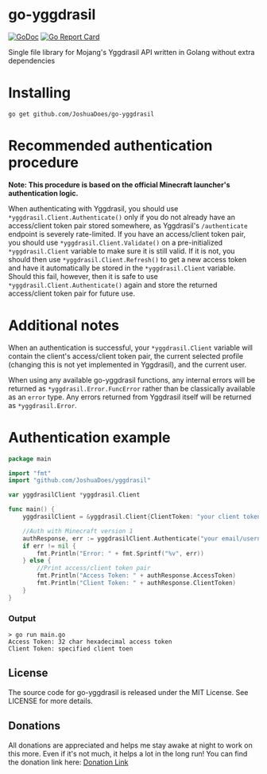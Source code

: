 # go-yggdrasil

[![GoDoc](https://godoc.org/github.com/JoshuaDoes/go-yggdrasil?status.svg)](https://godoc.org/github.com/JoshuaDoes/go-yggdrasil)
[![Go Report Card](https://goreportcard.com/badge/github.com/JoshuaDoes/go-yggdrasil)](https://goreportcard.com/report/github.com/JoshuaDoes/go-yggdrasil)

Single file library for Mojang's Yggdrasil API written in Golang without extra dependencies

# Installing
`go get github.com/JoshuaDoes/go-yggdrasil`

# Recommended authentication procedure
**Note: This procedure is based on the official Minecraft launcher's authentication logic.**

When authenticating with Yggdrasil, you should use ``*yggdrasil.Client.Authenticate()`` only if you do not already have an access/client token pair stored somewhere, as Yggdrasil's ``/authenticate`` endpoint is severely rate-limited. If you have an access/client token pair, you should use ``*yggdrasil.Client.Validate()`` on a pre-initialized ``*yggdrasil.Client`` variable to make sure it is still valid. If it is not, you should then use ``*yggdrasil.Client.Refresh()`` to get a new access token and have it automatically be stored in the ``*yggdrasil.Client`` variable. Should this fail, however, then it is safe to use ``*yggdrasil.Client.Authenticate()`` again and store the returned access/client token pair for future use.

# Additional notes
When an authentication is successful, your ``*yggdrasil.Client`` variable will contain the client's access/client token pair, the current selected profile (changing this is not yet implemented in Yggdrasil), and the current user.

When using any available go-yggdrasil functions, any internal errors will be returned as ``*yggdrasil.Error.FuncError`` rather than be classically available as an ``error`` type. Any errors returned from Yggdrasil itself will be returned as ``*yggdrasil.Error``.

# Authentication example
```go
package main

import "fmt"
import "github.com/JoshuaDoes/yggdrasil"

var yggdrasilClient *yggdrasil.Client

func main() {
	yggdrasilClient = &yggdrasil.Client{ClientToken: "your client token here"}

	//Auth with Minecraft version 1
	authResponse, err := yggdrasilClient.Authenticate("your email/username here", "your password here", "Minecraft", 1)
	if err != nil {
		fmt.Println("Error: " + fmt.Sprintf("%v", err))
	} else {
		//Print access/client token pair
		fmt.Println("Access Token: " + authResponse.AccessToken)
		fmt.Println("Client Token: " + authResponse.ClientToken)
	}
}
```
### Output
```
> go run main.go
Access Token: 32 char hexadecimal access token
Client Token: specified client toen
```

## License
The source code for go-yggdrasil is released under the MIT License. See LICENSE for more details.

## Donations
All donations are appreciated and helps me stay awake at night to work on this more. Even if it's not much, it helps a lot in the long run!
You can find the donation link here: [Donation Link](https://paypal.me/JoshuaDoes)